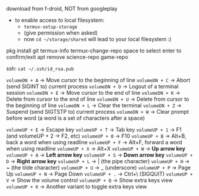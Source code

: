download from f-droid, NOT from googleplay

* to enable access to local filesystem:
     - `termux-setup-storage`
     - (give permission when asked)
     - now `cd ~/storage/shared` will lead to your local filesystem :)
 
pkg install git
termux-info
termux-change-repo
	space to select
	enter to confirm/exit
apt remove science-repo game-repo

ssh: `cat ~/.ssh/id_rsa.pub`

`volumeDN + A` → Move cursor to the beginning of line
`volumeDN + C` → Abort (send SIGINT to) current process
`volumeDN + D` → Logout of a terminal session
`volumeDN + E` → Move cursor to the end of line
`volumeDN + K` → Delete from cursor to the end of line
`volumeDN + U` → Delete from cursor to the beginning of line
`volumeDN + L` → Clear the terminal
`volumeDN + Z` → Suspend (send SIGTSTP to) current process
`volumeDN + W` → Clear prompt before word (a word is a set of characters after a space)

`volumeUP + E` → Escape key
`volumeUP + T` → Tab key
`volumeUP + 1` → F1 (and volumeUP + 2 → F2, etc)
`volumeUP + 0` → F10
`volumeUP + B` → Alt+B, back a word when using readline
`volumeUP + F` → Alt+F, forward a word when using readline
`volumeUP + X` → Alt+X
`volumeUP + W` → **Up arrow key**
`volumeUP + A` → **Left arrow key**
`volumeUP + S` → **Down arrow key**
`volumeUP + D` → **Right arrow key**
`volumeUP + L` → | (the pipe character)
`volumeUP + H` → ~ (the tilde character)
`volumeUP + U` → _ (underscore)
`volumeUP + P` → Page Up
`volumeUP + N` → Page Down
`volumeUP + .` → Ctrl+\ (SIGQUIT)
`volumeUP + V` → Show the volume control
`volumeUP + Q` → Show extra keys view
`volumeUP + K` → Another variant to toggle extra keys view
